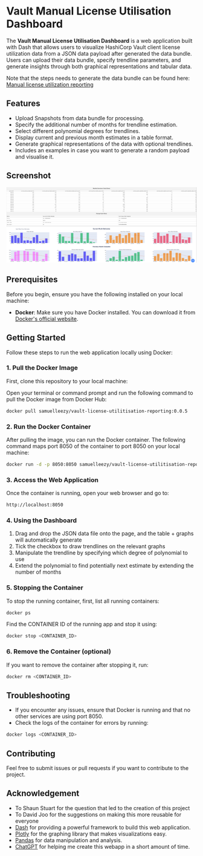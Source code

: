 # Vault Manual License Utilisation Dashboard

The **Vault Manual License Utilisation Dashboard** is a web application built with Dash that allows users to visualize HashiCorp Vault client license utilization data from a JSON data payload after generated the data bundle. Users can upload their data bundle, specify trendline parameters, and generate insights through both graphical representations and tabular data.

Note that the steps needs to generate the data bundle can be found here: [Manual license utilization reporting](https://developer.hashicorp.com/vault/docs/enterprise/license/manual-reporting)

## Features

- Upload Snapshots from data bundle for processing.
- Specify the additional number of months for trendline estimation.
- Select different polynomial degrees for trendlines.
- Display current and previous month estimates in a table format.
- Generate graphical representations of the data with optional trendlines.
- Includes an examples in case you want to generate a random payload and visualise it.

## Screenshot

<img src="screenshot/dashboard.png" alt="Vault Manual License Utilization Dashboard Screenshot" width="1100" />

## Prerequisites

Before you begin, ensure you have the following installed on your local machine:

- **Docker**: Make sure you have Docker installed. You can download it from [Docker's official website](https://www.docker.com/get-started).

## Getting Started

Follow these steps to run the web application locally using Docker:

### 1. Pull the Docker Image

First, clone this repository to your local machine:

Open your terminal or command prompt and run the following command to pull the Docker image from Docker Hub:

```bash
docker pull samuelleezy/vault-license-utilitisation-reporting:0.0.5
```

### 2. Run the Docker Container

After pulling the image, you can run the Docker container. The following command maps port 8050 of the container to port 8050 on your local machine:

```bash
docker run -d -p 8050:8050 samuelleezy/vault-license-utilitisation-reporting:0.0.5
```

### 3. Access the Web Application

Once the container is running, open your web browser and go to:

```bash
http://localhost:8050
```

### 4. Using the Dashboard

1. Drag and drop the JSON data file onto the page, and the table + graphs will automatically generate
2. Tick the checkbox to draw trendlines on the relevant graphs
3. Manipulate the trendline by specifying which degree of polynomial to use
4. Extend the polynomial to find potentially next estimate by extending the number of months

### 5. Stopping the Container

To stop the running container, first, list all running containers:

```bash
docker ps
```

Find the CONTAINER ID of the running app and stop it using:

```bash
docker stop <CONTAINER_ID>
```

### 6. Remove the Container (optional)

If you want to remove the container after stopping it, run:

```bash
docker rm <CONTAINER_ID>
```

## Troubleshooting

- If you encounter any issues, ensure that Docker is running and that no other services are using port 8050.
- Check the logs of the container for errors by running:

```bash
docker logs <CONTAINER_ID>
```

## Contributing

Feel free to submit issues or pull requests if you want to contribute to the project.

## Acknowledgement

- To Shaun Stuart for the question that led to the creation of this project
- To David Joo for the suggestions on making this more reusable for everyone
- [Dash](https://dash.plotly.com/) for providing a powerful framework to build this web application.
- [Plotly](https://plotly.com/python/) for the graphing library that makes visualizations easy.
- [Pandas](https://pandas.pydata.org/) for data manipulation and analysis.
- [ChatGPT](https://chatgpt.com/) for helping me create this webapp in a short amount of time.
